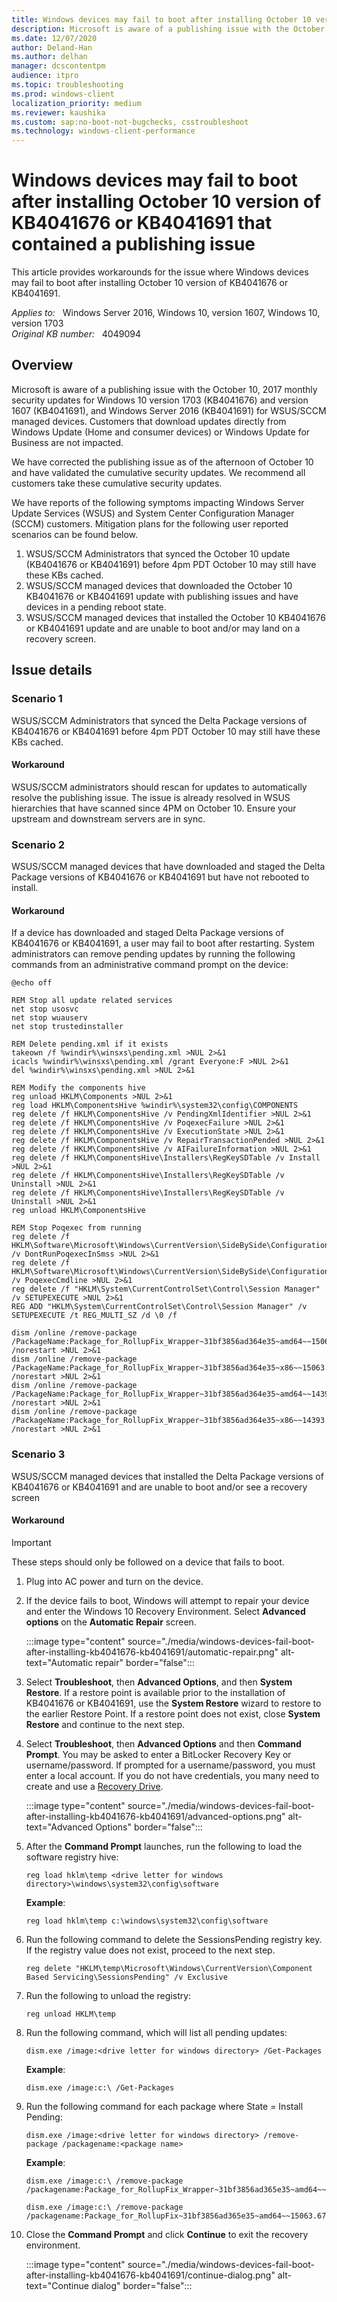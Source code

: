 ```yaml
---
title: Windows devices may fail to boot after installing October 10 version of  KB 4041676 or 4041691 that contained a publishing issue
description: Microsoft is aware of a publishing issue with the October 10, 2017 monthly security updates for Windows 10 versions 1703 (KB4041676) and 1607 (KB4041691), and Windows Server 2016 for WSUS channel managed devices.
ms.date: 12/07/2020
author: Deland-Han
ms.author: delhan
manager: dcscontentpm
audience: itpro
ms.topic: troubleshooting
ms.prod: windows-client
localization_priority: medium
ms.reviewer: kaushika
ms.custom: sap:no-boot-not-bugchecks, csstroubleshoot
ms.technology: windows-client-performance
---
```

# Windows devices may fail to boot after installing October 10 version of KB4041676 or KB4041691 that contained a publishing issue

This article provides workarounds for the issue where Windows devices may fail to boot after installing October 10 version of KB4041676 or KB4041691.

_Applies to:_ &nbsp; Windows Server 2016, Windows 10, version 1607, Windows 10, version 1703  
_Original KB number:_ &nbsp; 4049094

## Overview

Microsoft is aware of a publishing issue with the October 10, 2017 monthly security updates for Windows 10 version 1703 (KB4041676) and version 1607 (KB4041691), and Windows Server 2016 (KB4041691) for WSUS/SCCM managed devices. Customers that download updates directly from Windows Update (Home and consumer devices) or Windows Update for Business are not impacted.

We have corrected the publishing issue as of the afternoon of October 10 and have validated the cumulative security updates. We recommend all customers take these cumulative security updates.

We have reports of the following symptoms impacting Windows Server Update Services (WSUS) and System Center Configuration Manager (SCCM) customers. Mitigation plans for the following user reported scenarios can be found below.

1. WSUS/SCCM Administrators that synced the October 10 update (KB4041676 or KB4041691) before 4pm PDT October 10 may still have these KBs cached.
2. WSUS/SCCM managed devices that downloaded the October 10 KB4041676 or KB4041691 update with publishing issues and have devices in a pending reboot state.
3. WSUS/SCCM managed devices that installed the October 10 KB4041676 or KB4041691 update and are unable to boot and/or may land on a recovery screen.

## Issue details  

### Scenario 1

WSUS/SCCM Administrators that synced the Delta Package versions of KB4041676 or KB4041691 before 4pm PDT October 10 may still have these KBs cached.

#### Workaround

WSUS/SCCM administrators should rescan for updates to automatically resolve the publishing issue. The issue is already resolved in WSUS hierarchies that have scanned since 4PM on October 10. Ensure your upstream and downstream servers are in sync.

### Scenario 2

WSUS/SCCM managed devices that have downloaded and staged the Delta Package versions of KB4041676 or KB4041691 but have not rebooted to install.

#### Workaround

If a device has downloaded and staged Delta Package versions of KB4041676 or KB4041691, a user may fail to boot after restarting. System administrators can remove pending updates by running the following commands from an administrative command prompt on the device:

```console
@echo off

REM Stop all update related services
net stop usosvc
net stop wuauserv
net stop trustedinstaller

REM Delete pending.xml if it exists
takeown /f %windir%\winsxs\pending.xml >NUL 2>&1
icacls %windir%\winsxs\pending.xml /grant Everyone:F >NUL 2>&1
del %windir%\winsxs\pending.xml >NUL 2>&1

REM Modify the components hive
reg unload HKLM\Components >NUL 2>&1
reg load HKLM\ComponentsHive %windir%\system32\config\COMPONENTS
reg delete /f HKLM\ComponentsHive /v PendingXmlIdentifier >NUL 2>&1
reg delete /f HKLM\ComponentsHive /v PoqexecFailure >NUL 2>&1
reg delete /f HKLM\ComponentsHive /v ExecutionState >NUL 2>&1
reg delete /f HKLM\ComponentsHive /v RepairTransactionPended >NUL 2>&1
reg delete /f HKLM\ComponentsHive /v AIFailureInformation >NUL 2>&1
reg delete /f HKLM\ComponentsHive\Installers\RegKeySDTable /v Install >NUL 2>&1
reg delete /f HKLM\ComponentsHive\Installers\RegKeySDTable /v Uninstall >NUL 2>&1
reg delete /f HKLM\ComponentsHive\Installers\RegKeySDTable /v Uninstall >NUL 2>&1
reg unload HKLM\ComponentsHive

REM Stop Poqexec from running
reg delete /f HKLM\Software\Microsoft\Windows\CurrentVersion\SideBySide\Configuration /v DontRunPoqexecInSmss >NUL 2>&1
reg delete /f HKLM\Software\Microsoft\Windows\CurrentVersion\SideBySide\Configuration /v PoqexecCmdline >NUL 2>&1
reg delete /f "HKLM\System\CurrentControlSet\Control\Session Manager" /v SETUPEXECUTE >NUL 2>&1
REG ADD "HKLM\System\CurrentControlSet\Control\Session Manager" /v SETUPEXECUTE /t REG_MULTI_SZ /d \0 /f

dism /online /remove-package /PackageName:Package_for_RollupFix_Wrapper~31bf3856ad364e35~amd64~~15063.674.1.8 /norestart >NUL 2>&1
dism /online /remove-package /PackageName:Package_for_RollupFix_Wrapper~31bf3856ad364e35~x86~~15063.674.1.8 /norestart >NUL 2>&1
dism /online /remove-package /PackageName:Package_for_RollupFix_Wrapper~31bf3856ad364e35~amd64~~14393.1770.1.6 /norestart >NUL 2>&1
dism /online /remove-package /PackageName:Package_for_RollupFix_Wrapper~31bf3856ad364e35~x86~~14393.1770.1.6 /norestart >NUL 2>&1
```  

### Scenario 3

WSUS/SCCM managed devices that installed the Delta Package versions of KB4041676 or KB4041691 and are unable to boot and/or see a recovery screen

#### Workaround

> [!Important]
These steps should only be followed on a device that fails to boot.

1. Plug into AC power and turn on the device.

2. If the device fails to boot, Windows will attempt to repair your device and enter the Windows 10 Recovery Environment. Select **Advanced options** on the **Automatic Repair** screen.

    :::image type="content" source="./media/windows-devices-fail-boot-after-installing-kb4041676-kb4041691/automatic-repair.png" alt-text="Automatic repair" border="false":::

3. Select **Troubleshoot**, then **Advanced Options**, and then **System Restore**. If a restore point is available prior to the installation of KB4041676 or KB4041691, use the **System Restore** wizard to restore to the earlier Restore Point. If a restore point does not exist, close **System Restore** and continue to the next step.
4. Select **Troubleshoot**, then **Advanced Options** and then **Command Prompt**. You may be asked to enter a BitLocker Recovery Key or username/password. If prompted for a username/password, you must enter a local account. If you do not have credentials, you many need to create and use a [Recovery Drive](https://support.microsoft.com/help/4026852/windows-create-a-recovery-drive).

    :::image type="content" source="./media/windows-devices-fail-boot-after-installing-kb4041676-kb4041691/advanced-options.png" alt-text="Advanced Options" border="false":::

5. After the **Command Prompt** launches, run the following to load the software registry hive:

    ```console
    reg load hklm\temp <drive letter for windows directory>\windows\system32\config\software
    ```

    **Example**:

    ```console
    reg load hklm\temp c:\windows\system32\config\software
    ```

6. Run the following command to delete the SessionsPending registry key. If the registry value does not exist, proceed to the next step.

    ```console
    reg delete "HKLM\temp\Microsoft\Windows\CurrentVersion\Component Based Servicing\SessionsPending" /v Exclusive
    ```

7. Run the following to unload the registry:

    ```console
    reg unload HKLM\temp
    ```

8. Run the following command, which will list all pending updates:

    ```console
    dism.exe /image:<drive letter for windows directory> /Get-Packages
    ```

    **Example**:

    ```console
    dism.exe /image:c:\ /Get-Packages
    ```  

9. Run the following command for each package where State = Install Pending:

    ```console
    dism.exe /image:<drive letter for windows directory> /remove-package /packagename:<package name>
    ```

    **Example**:

    ```console
    dism.exe /image:c:\ /remove-package /packagename:Package_for_RollupFix_Wrapper~31bf3856ad365e35~amd64~~15063.674.1.8
    ```  

    ```console
    dism.exe /image:c:\ /remove-package /packagename:Package_for_RollupFix~31bf3856ad365e35~amd64~~15063.674.1.8
    ```

10. Close the **Command Prompt** and click **Continue** to exit the recovery environment.

    :::image type="content" source="./media/windows-devices-fail-boot-after-installing-kb4041676-kb4041691/continue-dialog.png" alt-text="Continue dialog" border="false":::
